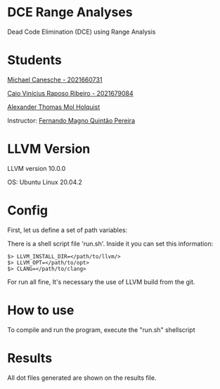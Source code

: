 # DCE Range Analyses

Dead Code Elimination (DCE) using Range Analysis

# Students

[Michael Canesche - 2021660731](https://canesche.github.io/)

[Caio Vinícius Raposo Ribeiro - 2021679084](https://github.com/caioraposo)

[Alexander Thomas Mol Holquist]()

Instructor: [Fernando Magno Quintão Pereira](https://github.com/pronesto)

# LLVM Version 

LLVM version 10.0.0

OS: Ubuntu Linux 20.04.2

# Config

First, let us define a set of path variables:

There is a shell script file 'run.sh'. Inside it you can set this information:

```
$> LLVM_INSTALL_DIR=</path/to/llvm/>
$> LLVM_OPT=</path/to/opt>
$> CLANG=</path/to/clang>
```

For run all fine, It's necessary the use of LLVM build from the git.

# How to use

To compile and run the program, execute the "run.sh" shellscript

# Results

All dot files generated are shown on the results file.
